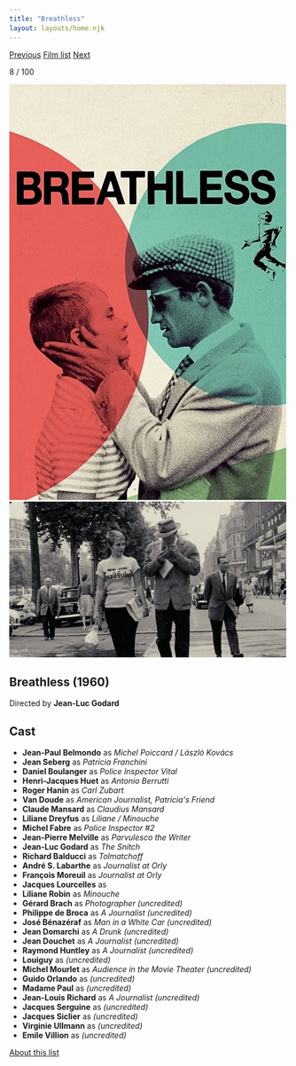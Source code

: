 ```yaml
---
title: "Breathless"
layout: layouts/home.njk
---
```


<nav class="films">
  <a class="prev" href="../purple-noon">Previous</a>
  <a href="../">Film list</a>
  <a class="next" href="../barefoot-in-the-park">Next</a>
</nav>

<p>8 / 100</p>

<article class="film">
  <img class="poster" src="../films/posters/breathless.jpg" alt="">
  <img class="backdrop" src="../films/backdrops/breathless.jpg" alt="">

  <h1>Breathless (1960)</h1>

  <p class="director">
    Directed by <strong>Jean-Luc Godard</strong>
  </p>


  <h2>
    Cast
  </h2>
  <ul>
    <li><strong>Jean-Paul Belmondo</strong> as <em>Michel Poiccard / László Kovács</em></li>
<li><strong>Jean Seberg</strong> as <em>Patricia Franchini</em></li>
<li><strong>Daniel Boulanger</strong> as <em>Police Inspector Vital</em></li>
<li><strong>Henri-Jacques Huet</strong> as <em>Antonio Berrutti</em></li>
<li><strong>Roger Hanin</strong> as <em>Carl Zubart</em></li>
<li><strong>Van Doude</strong> as <em>American Journalist, Patricia's Friend</em></li>
<li><strong>Claude Mansard</strong> as <em>Claudius Mansard</em></li>
<li><strong>Liliane Dreyfus</strong> as <em>Liliane / Minouche</em></li>
<li><strong>Michel Fabre</strong> as <em>Police Inspector #2</em></li>
<li><strong>Jean-Pierre Melville</strong> as <em>Parvulesco the Writer</em></li>
<li><strong>Jean-Luc Godard</strong> as <em>The Snitch</em></li>
<li><strong>Richard Balducci</strong> as <em>Tolmatchoff</em></li>
<li><strong>André S. Labarthe</strong> as <em>Journalist at Orly</em></li>
<li><strong>François Moreuil</strong> as <em>Journalist at Orly</em></li>
<li><strong>Jacques Lourcelles</strong> as <em></em></li>
<li><strong>Liliane Robin</strong> as <em>Minouche</em></li>
<li><strong>Gérard Brach</strong> as <em>Photographer (uncredited)</em></li>
<li><strong>Philippe de Broca</strong> as <em>A Journalist (uncredited)</em></li>
<li><strong>José Bénazéraf</strong> as <em>Man in a White Car (uncredited)</em></li>
<li><strong>Jean Domarchi</strong> as <em>A Drunk (uncredited)</em></li>
<li><strong>Jean Douchet</strong> as <em>A Journalist (uncredited)</em></li>
<li><strong>Raymond Huntley</strong> as <em>A Journalist (uncredited)</em></li>
<li><strong>Louiguy</strong> as <em>(uncredited)</em></li>
<li><strong>Michel Mourlet</strong> as <em>Audience in the Movie Theater (uncredited)</em></li>
<li><strong>Guido Orlando</strong> as <em>(uncredited)</em></li>
<li><strong>Madame Paul</strong> as <em>(uncredited)</em></li>
<li><strong>Jean-Louis Richard</strong> as <em>A Journalist (uncredited)</em></li>
<li><strong>Jacques Serguine</strong> as <em>(uncredited)</em></li>
<li><strong>Jacques Siclier</strong> as <em>(uncredited)</em></li>
<li><strong>Virginie Ullmann</strong> as <em>(uncredited)</em></li>
<li><strong>Emile Villion</strong> as <em>(uncredited)</em></li>
  </ul>
</article>
<footer>
  <a href="../about">About this list</a>
</footer>
